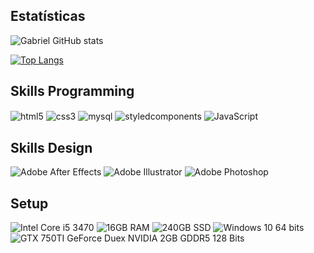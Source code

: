 ## Estatísticas
![Gabriel GitHub stats](https://github-readme-stats.vercel.app/api?username=Gabrielwebdevelop&show_icons=true&theme=tokyonight)

[![Top Langs](https://github-readme-stats.vercel.app/api/top-langs/?username=Gabrielwebdevelop)](https://github.com/anuraghazra/github-readme-stats)

## Skills Programming
<div style="display: inline_block">
  <img align="center" src="https://img.shields.io/badge/HTML-239120?style=for-the-badge&logo=html5&logoColor=white" alt="html5"/>
  <img align="center" src="https://img.shields.io/badge/CSS-239120?&style=for-the-badge&logo=css3&logoColor=white" alt="css3"/>
  <img align="center" src="https://img.shields.io/badge/MySQL-00000F?style=for-the-badge&logo=mysql&logoColor=white" alt="mysql"/>
  <img align="center" src="https://img.shields.io/badge/styled--components-DB7093?style=for-the-badge&logo=styled-components&logoColor=white" alt="styledcomponents"/>
  <img align="center" src="https://img.shields.io/badge/JavaScript-yellow?style=for-the-badge&javascript" alt="JavaScript"/>
</div>

## Skills Design
<div style="display: inline_block">
  <img src="https://img.shields.io/badge/Adobe%20after%20affects-CF96FD?style=for-the-badge&logo=Adobe%20after%20effects&logoColor=393665" alt="Adobe After Effects"/>
  <img src="https://img.shields.io/badge/Adobe%20Illustrator-FF9A00?style=for-the-badge&logo=adobe%20illustrator&logoColor=white" alt="Adobe Illustrator"/>
  <img src="https://img.shields.io/badge/Adobe%20Photoshop-31A8FF?style=for-the-badge&logo=Adobe%20Photoshop&logoColor=black" alt="Adobe Photoshop"/>

</div>

## Setup
<div style="display: inline_block">
  <img alt="Intel Core i5 3470" src="https://img.shields.io/badge/Intel%20Core%20i5%203470-0071C5?style=for-the-badge&logo=intel&logoColor=white"/>
  <img alt="16GB RAM" src="https://img.shields.io/badge/RAM-16GB-0071C5?style=for-the-badge&logoColor=white"/>
  <img alt="240GB SSD" src="https://img.shields.io/badge/SSD-240GB-0071C5?style=for-the-badge&logoColor=white"/>
  <img alt="Windows 10 64 bits" src="https://img.shields.io/badge/Windows%2010%2064%20bits-0071C5?style=for-the-badge&logo=windows&logoColor=white"/>
  <img alt="GTX 750TI GeForce Duex NVIDIA 2GB GDDR5 128 Bits" src="https://img.shields.io/badge/GTX%20750TI%20GeForce%20Duex%20NVIDIA%202GB%20GDDR5%20128%20Bits-0071C5?style=for-the-badge&logo=nvidia&logoColor=white"/>
</div>

